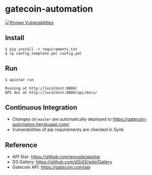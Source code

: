 # gatecoin-automation

[![Known Vulnerabilities](https://snyk.io/test/github/thomasmktong/gatecoin-automation/badge.svg)](https://snyk.io/test/github/thomasmktong/gatecoin-automation)

## Install

```
$ pip install -r requirements.txt
$ cp config.template.yml config.yml
```

## Run

```
$ apistar run

Running at http://localhost:8080/
API doc at http://localhost:8080/api/docs/
```

## Continuous Integration

* Changes on `master` are automatically deployed to https://gatecoin-automation.herokuapp.com/
* Vulnerabilities of pip requirements are checked in Synk

## Reference

* API Star: https://github.com/encode/apistar
* D3 Gallery: https://github.com/d3/d3/wiki/Gallery
* Gatecoin API: https://gatecoin.com/api
